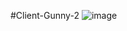 #Client-Gunny-2
![image](https://github.com/HaiHai-17/client-gunny-2/assets/137904166/bf9d9620-eaf2-46f3-996e-54265c417f8b)
